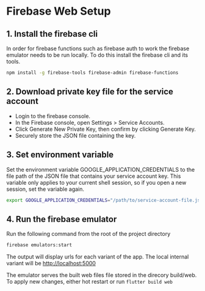 # Firebase Web Setup

## 1. Install the firebase cli

In order for firebase functions such as firebase auth to work the firebase emulator needs to be run locally. To do this install the firebase cli and its tools.

```sh
npm install -g firebase-tools firebase-admin firebase-functions
```

## 2. Download private key file for the service account

- Login to the firebase console.
- In the Firebase console, open Settings > Service Accounts.
- Click Generate New Private Key, then confirm by clicking Generate Key.
- Securely store the JSON file containing the key.

## 3. Set environment variable

Set the environment variable GOOGLE_APPLICATION_CREDENTIALS to the file path of the JSON file that contains your service account key. This variable only applies to your current shell session, so if you open a new session, set the variable again.

```sh
export GOOGLE_APPLICATION_CREDENTIALS="/path/to/service-account-file.json"
```

## 4. Run the firebase emulator

Run the following command from the root of the project directory

```sh
firebase emulators:start
```

The output will display urls for each variant of the app. The local internal variant will be <http://localhost:5000>

The emulator serves the built web files file stored in the direcory build/web. To apply new changes, either hot restart or run `flutter build web`
